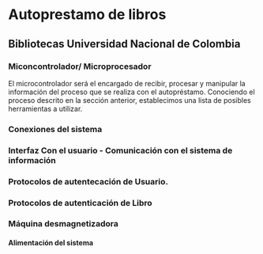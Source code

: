 # Autoprestamo de libros
## Bibliotecas Universidad Nacional de Colombia
### Miconcontrolador/ Microprocesador

El microcontrolador será el encargado de recibir, procesar y manipular la información del proceso que se realiza con el autopréstamo. Conociendo el proceso descrito en la sección anterior, establecimos una lista de posibles herramientas a utilizar.  

### Conexiones del sistema

### Interfaz Con el usuario - Comunicación con el sistema de información

### Protocolos de autentecación de Usuario.

### Protocolos de autenticación de Libro 

### Máquina desmagnetizadora

#### Alimentación del sistema
